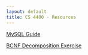 ```yaml
---
layout: default
title: CS 4400 - Resources
---
```


[MySQL Guide](mysql.html)

[BCNF Decomposition Exercise](resources/bcnf-decomposition-exercise.html)